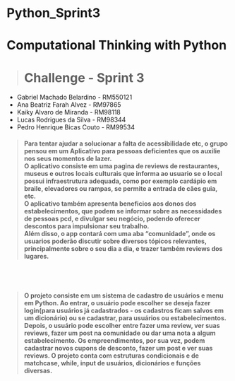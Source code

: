 # Python_Sprint3
# Computational Thinking with Python

> # Challenge - Sprint 3
<ul>
<li> Gabriel Machado Belardino - RM550121</li>
<li> Ana Beatriz Farah Alvez - RM97865 </li>
<li> Kaiky Alvaro de Miranda - RM98118 </li>
<li> Lucas Rodrigues da Silva - RM98344 </li>
<li> Pedro Henrique Bicas Couto - RM99534 </li>
</ul>

> #### Para tentar ajudar a solucionar a falta de acessibilidade etc, o grupo pensou em um Aplicativo para pessoas deficientes que os auxilie nos seus momentos de lazer. <br> O aplicativo consiste em uma pagina de reviews de restaurantes, museus e outros locais culturais que informa ao usuario se o local possui infraestrutura adequada, como por exemplo cardápio em braile, elevadores ou rampas, se permite a entrada de cães guia, etc. </br> O aplicativo também apresenta beneficios aos donos dos estabelecimentos, que podem se informar sobre as necessidades de pessoas pcd, e divulgar seu negócio, podendo oferecer descontos para impulsionar seu trabalho. <br>Além disso, o app contará com uma aba “comunidade”, onde os usuarios  poderão discutir sobre diversos tópicos relevantes, principalmente sobre o seu dia a dia, e trazer também reviews dos lugares.</br>

<br></br>

> #### O projeto consiste em um sistema de cadastro de usuários e menu em Python. Ao entrar, o usuário pode escolher se deseja fazer login(para usuários já cadastrados - os cadastros ficam salvos em um dicionário) ou se cadastrar, para usuários ou estabelecimentos. Depois, o usuário pode escolher entre fazer uma review, ver suas reviews, fazer um post na comunidade ou dar uma nota a algum estabelecimento. Os empreendimentos, por sua vez, podem cadastrar novos cupons de desconto, fazer um post e ver suas reviews. O projeto conta com estruturas condicionais e de matchcase, while, input de usuários, dicionários e funções diversas.